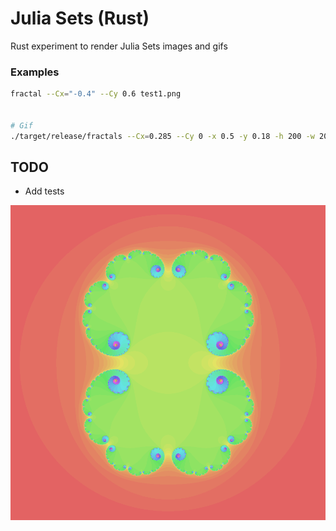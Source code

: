 # Julia Sets (Rust)

Rust experiment to render Julia Sets images and gifs


### Examples

```sh
fractal --Cx="-0.4" --Cy 0.6 test1.png


# Gif
./target/release/fractals --Cx=0.285 --Cy 0 -x 0.5 -y 0.18 -h 200 -w 200 -g -s 1.1
```

## TODO

- Add tests


<img src="./renders/example1.png" />



